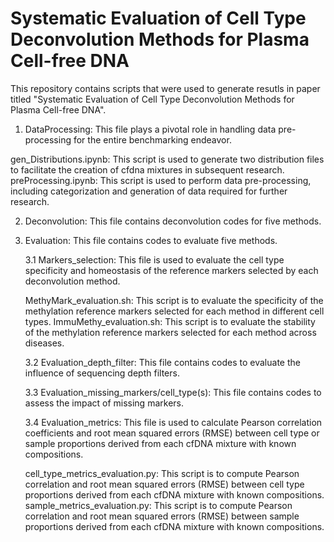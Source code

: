 Systematic Evaluation of Cell Type Deconvolution Methods for Plasma Cell-free DNA
=================================================================================
This repository contains scripts that were used to generate resutls in paper titled "Systematic Evaluation of Cell Type Deconvolution Methods for Plasma Cell-free DNA".  
1. DataProcessing: This file plays a pivotal role in handling data pre-processing for the entire benchmarking endeavor.

gen_Distributions.ipynb: This script is used to generate two distribution files to facilitate the creation of cfdna mixtures in subsequent research.  
preProcessing.ipynb: This script is used to perform data pre-processing, including categorization and generation of data required for further research.
  
2. Deconvolution: This file contains deconvolution codes for five methods.
3. Evaluation: This file contains codes to evaluate five methods.

   3.1 Markers_selection: This file is used to evaluate the cell type specificity and homeostasis of the reference markers selected by each deconvolution method.

   MethyMark_evaluation.sh: This script is to evaluate the specificity of the methylation reference markers selected for each method in different cell types.
   ImmuMethy_evaluation.sh: This script is to evaluate the stability of the methylation reference markers selected for each method across diseases.

   3.2 Evaluation_depth_filter: This file contains codes to evaluate the influence of sequencing depth filters.

   3.3 Evaluation_missing_markers/cell_type(s): This file contains codes to assess the impact of missing markers.

   3.4 Evaluation_metrics: This file is used to calculate Pearson correlation coefficients and root mean squared errors (RMSE) between cell type or sample proportions derived from each cfDNA mixture with known compositions.

   cell_type_metrics_evaluation.py: This script is to compute Pearson correlation and root mean squared errors (RMSE) between cell type proportions derived from each cfDNA mixture with known compositions.
  sample_metrics_evaluation.py: This script is to compute Pearson correlation and root mean squared errors (RMSE) between sample proportions derived from each cfDNA mixture with known compositions.
